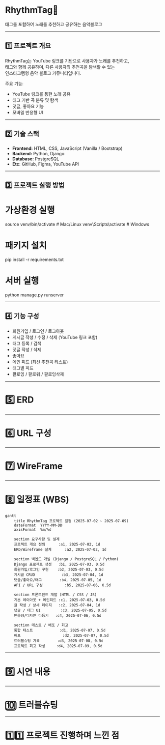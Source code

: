 # RhythmTag🕺
태그를 포함하여 노래를 추천하고 공유하는 음악블로그

---

## 1️⃣ 프로젝트 개요
RhythmTag는 YouTube 링크를 기반으로 사용자가 노래를 추천하고,  
태그와 함께 공유하며, 다른 사용자의 추천곡을 탐색할 수 있는  
인스타그램형 음악 블로그 커뮤니티입니다.

주요 기능:
- YouTube 링크를 통한 노래 공유
- 태그 기반 곡 분류 및 탐색
- 댓글, 좋아요 기능
- 모바일 반응형 UI

---

## 2️⃣ 기술 스택
- **Frontend:** HTML, CSS, JavaScript (Vanilla / Bootstrap)
- **Backend:** Python, Django
- **Database:** PostgreSQL
- **Etc:** GitHub, Figma, YouTube API

---

## 3️⃣ 프로젝트 실행 방법
# 가상환경 실행
source venv/bin/activate  # Mac/Linux
venv\Scripts\activate  # Windows

# 패키지 설치
pip install -r requirements.txt

# 서버 실행
python manage.py runserver

--- 

## 4️⃣ 기능 구성
* 회원가입 / 로그인 / 로그아웃
* 게시글 작성 / 수정 / 삭제 (YouTube 링크 포함)
* 태그 등록 / 검색
* 댓글 작성 / 삭제
* 좋아요
* 메인 피드 (최신 추천곡 리스트)
* 태그별 피드
* 팔로잉 / 팔로워 / 팔로잉삭제

---

# 5️⃣ ERD

---

# 6️⃣ URL 구성

---

# 7️⃣ WireFrame

---

# 8️⃣ 일정표 (WBS)
```mermaid
gantt
    title RhythmTag 프로젝트 일정 (2025-07-02 ~ 2025-07-09)
    dateFormat  YYYY-MM-DD
    axisFormat  %m/%d

    section 요구사항 및 설계
    프로젝트 개요 정의      :a1, 2025-07-02, 1d
    ERD/Wireframe 설계      :a2, 2025-07-02, 1d

    section 백엔드 개발 (Django / PostgreSQL / Python)
    Django 프로젝트 생성   :b1, 2025-07-03, 0.5d
    회원가입/로그인 구현    :b2, 2025-07-03, 0.5d
    게시글 CRUD            :b3, 2025-07-04, 1d
    댓글/좋아요/태그        :b4, 2025-07-05, 1d
    API / URL 구성          :b5, 2025-07-06, 0.5d

    section 프론트엔드 개발 (HTML / CSS / JS)
    기본 레이아웃 + 메인피드 :c1, 2025-07-03, 0.5d
    글 작성 / 상세 페이지   :c2, 2025-07-04, 1d
    댓글 / 태그 UI         :c3, 2025-07-05, 0.5d
    반응형/디자인 다듬기   :c4, 2025-07-06, 0.5d

    section 테스트 / 배포 / 회고
    통합 테스트            :d1, 2025-07-07, 0.5d
    배포                   :d2, 2025-07-07, 0.5d
    트러블슈팅 기록        :d3, 2025-07-08, 0.5d
    프로젝트 회고 작성     :d4, 2025-07-09, 0.5d
```

---

# 9️⃣ 시연 내용

---

# 🔟 트러블슈팅

---

# 1️⃣1️⃣ 프로젝트 진행하며 느낀 점
